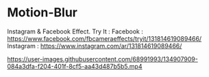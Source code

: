 # Motion-Blur
Instagram &amp; Facebook Effect.
Try It :
Facebook : https://www.facebook.com/fbcameraeffects/tryit/131814619089466/
Instagram : https://www.instagram.com/ar/131814619089466/


https://user-images.githubusercontent.com/68991993/134907909-084a3dfa-f204-401f-8cf5-aa43d487b5b5.mp4

